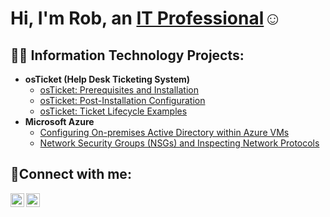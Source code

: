 <h1>Hi, I'm Rob, an <a href="https://linkedin.com/in/Robdoesntlinkyet">IT Professional</a>☺</h1>

<h2>👨‍💻 Information Technology Projects:</h2>

- <b>osTicket (Help Desk Ticketing System)</b>
  - [osTicket: Prerequisites and Installation](https://github.com/robertmoore3/osticket-prereqs)
  - [osTicket: Post-Installation Configuration](https://github.com/robertmoore3/post-install-config)
  - [osTicket: Ticket Lifecycle Examples](https://github.com/robertmoore3/ticket-lifecycle)
- <b>Microsoft Azure</b>
  - [Configuring On-premises Active Directory within Azure VMs](https://github.com/robertmoore3/configure-ad)
  - [Network Security Groups (NSGs) and Inspecting Network Protocols](https://github.com/robertmoore3/azure-network-protocols)

<h2>🤳Connect with me:</h2>

[<img align="left" alt="Rob | LinkedIn" width="22px" src="https://cdn.jsdelivr.net/npm/simple-icons@v3/icons/linkedin.svg" />][linkedin]
[<img align="left" alt="Rob | Instagram" width="22px" src="https://cdn.jsdelivr.net/npm/simple-icons@v3/icons/instagram.svg" />][instagram]


[instagram]: https://www.instagram.com/Robdoesntlinkyet
[linkedin]: https://linkedin.com/in/Robdoesntlinkyet
